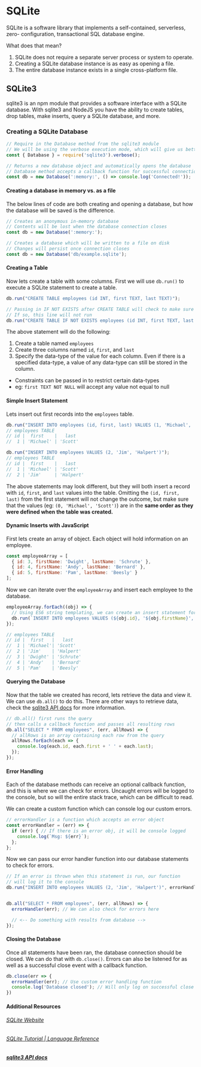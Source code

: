 # SQLite

SQLite is a software library that implements a self-contained, serverless, zero- configuration, transactional SQL database engine.

What does that mean?
1. SQLite does not require a separate server process or system to operate.
2. Creating a SQLite database instance is as easy as opening a file.
3. The entire database instance exists in a single cross-platform file.


## SQLite3

sqlite3 is an npm module that provides a software interface with a SQLite database. With sqlite3 and NodeJS you have the ability to create tables, drop tables, make inserts, query a SQLite database, and more.


### Creating a SQLite Database

```js
// Require in the Database method from the sqlite3 module
// We will be using the verbose execution mode, which will give us better error messages.
const { Database } = require('sqlite3').verbose();

// Returns a new database object and automatically opens the database
// Database method accepts a callback function for successful connection
const db = new Database(':memory:', () => console.log('Connected!'));
```

#### Creating a database in memory vs. as a file

The below lines of code are both creating and opening a database, but how the database will be saved is the difference.

```js
// Creates an anonymous in-memory database
// Contents will be lost when the database connection closes
const db = new Database(':memory:');

// Creates a database which will be written to a file on disk
// Changes will persist once connection closes
const db = new Database('db/example.sqlite');
```

#### Creating a Table

Now lets create a table with some columns. First we will use `db.run()` to execute a SQLite statement to create a table.

```js
db.run("CREATE TABLE employees (id INT, first TEXT, last TEXT)");

// Passing in IF NOT EXISTS after CREATE TABLE will check to make sure there are no tables named 'employees'
// If so, this line will not run
db.run("CREATE TABLE IF NOT EXISTS employees (id INT, first TEXT, last TEXT)");
```

The above statement will do the following:
1. Create a table named `employees`
2. Create three columns named `id`, `first`, and `last`
3. Specify the data-type of the value for each column. Even if there is a specified data-type, a value of any data-type can still be stored in the column.
  - Constraints can be passed in to restrict certain data-types
  - eg: `first TEXT NOT NULL` will accept any value not equal to null


#### Simple Insert Statement

Lets insert out first records into the `employees` table.

```js
db.run("INSERT INTO employees (id, first, last) VALUES (1, 'Michael', 'Scott')");
// employees TABLE
// id |  first    |   last
//  1 | 'Michael' | 'Scott'

db.run("INSERT INTO employees VALUES (2, 'Jim', 'Halpert')");
// employees TABLE
// id |  first    |   last
//  1 | 'Michael' | 'Scott'
//  2 | 'Jim'     | 'Halpert'
```

The above statements may look different, but they will both insert a record with `id`, `first`, and `last` values into the table. Omitting the `(id, first, last)` from the first statement will not change the outcome, but make sure that the values (eg: `(0, 'Michael', 'Scott')`) are in the **same order as they were defined when the table was created.**


#### Dynamic Inserts with JavaScript

First lets create an array of object. Each object will hold information on an employee.

```js
const employeeArray = [
  { id: 3, firstName: 'Dwight', lastName: 'Schrute' },
  { id: 4, firstName: 'Andy', lastName: 'Bernard' },
  { id: 5, firstName: 'Pam', lastName: 'Beesly' }
];
```

Now we can iterate over the `employeeArray` and insert each employee to the database.

```js
employeeArray.forEach((obj) => {
  // Using ES6 string templating, we can create an insert statement for each object
  db.run(`INSERT INTO employees VALUES (${obj.id}, '${obj.firstName}', '${obj.lastName}')`);
});

// employees TABLE
// id |  first   |   last
//  1 | 'Michael'| 'Scott'
//  2 | 'Jim'    | 'Halpert'
//  3 | 'Dwight' | 'Schrute'
//  4 | 'Andy'   | 'Bernard'
//  5 | 'Pam'    | 'Beesly'
```


#### Querying the Database

Now that the table we created has record, lets retrieve the data and view it. We can use `db.all()` to do this. There are other ways to retrieve data, check the [sqlite3 API docs](https://github.com/mapbox/node-sqlite3/wiki/API) for more information.

```js
// db.all() first runs the query
// then calls a callback function and passes all resulting rows
db.all("SELECT * FROM employees", (err, allRows) => {
  // allRows is an array containing each row from the query
  allRows.forEach(each => {
    console.log(each.id, each.first + ' ' + each.last);
  });
});
```


#### Error Handling

Each of the database methods can receive an optional callback function, and this is where we can check for errors. Uncaught errors will be logged to the console, but so will the entire stack trace, which can be difficult to read.

We can create a custom function which can console log our custom errors.

```js
// errorHandler is a function which accepts an error object
const errorHandler = (err) => {
  if (err) { // If there is an error obj, it will be console logged
    console.log(`Msg: ${err}`);
  };
};
```

Now we can pass our error handler function into our database statements to check for errors.

```js
// If an error is thrown when this statement is run, our function
// will log it to the console
db.run("INSERT INTO employees VALUES (2, 'Jim', 'Halpert')", errorHandler);


db.all("SELECT * FROM employees", (err, allRows) => {
  errorHandler(err); // We can also check for errors here

  // <-- Do something with results from database -->
});
```


#### Closing the Database

Once all statements have been ran, the database connection should be closed. We can do that with `db.close()`. Errors can also be listened for as well as a successful close event with a callback function.

```js
db.close(err => {
  errorHandler(err); // Use custom error handling function
  console.log('Database closed'); // Will only log on successful close
})
```

#### Additional Resources

###### [SQLite Website](https://www.sqlite.org/)
######  [SQLite Tutorial | Language Reference](https://www.tutorialspoint.com/sqlite/index.htm)
##### [sqlite3 API docs](https://github.com/mapbox/node-sqlite3/wiki/API)
